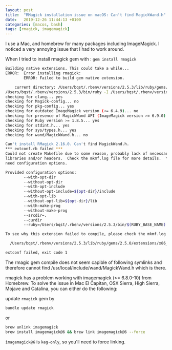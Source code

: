 ```yaml
---
layout: post
title:  "RMagick installation issue on macOS: Can't find MagickWand.h"
date:   2019-12-26 11:44:13 +0100
categories: [macos, bash]
tags: [rmagick, imagemagick]
---
```


I use a Mac, and homebrew for many packages including ImageMagick. I noticed a very annoying issue that I had to work around.

When I tried to install rmagick gem with :
`gem install rmagick`

```bash
Building native extensions. This could take a while...
ERROR:  Error installing rmagick:
        ERROR: Failed to build gem native extension.

    current directory: /Users/bqst/.rbenv/versions/2.5.3/lib/ruby/gems/2.5.0/gems/rmagick-2.16.0/ext/RMagick
/Users/bqst/.rbenv/versions/2.5.3/bin/ruby -I /Users/bqst/.rbenv/versions/2.5.3/lib/ruby/site_ruby/2.5.0 -r ./siteconf20191226-75151-8hx0yf.rb extconf.rb
checking for clang... yes
checking for Magick-config... no
checking for pkg-config... yes
checking for outdated ImageMagick version (<= 6.4.9)... no
checking for presence of MagickWand API (ImageMagick version >= 6.9.0)... no
checking for Ruby version >= 1.8.5... yes
checking for stdint.h... yes
checking for sys/types.h... yes
checking for wand/MagickWand.h... no

Can't install RMagick 2.16.0. Can't find MagickWand.h.
*** extconf.rb failed ***
Could not create Makefile due to some reason, probably lack of necessary
libraries and/or headers.  Check the mkmf.log file for more details.  You may
need configuration options.

Provided configuration options:
        --with-opt-dir
        --without-opt-dir
        --with-opt-include
        --without-opt-include=${opt-dir}/include
        --with-opt-lib
        --without-opt-lib=${opt-dir}/lib
        --with-make-prog
        --without-make-prog
        --srcdir=.
        --curdir
        --ruby=/Users/bqst/.rbenv/versions/2.5.3/bin/$(RUBY_BASE_NAME)

To see why this extension failed to compile, please check the mkmf.log which can be found here:

  /Users/bqst/.rbenv/versions/2.5.3/lib/ruby/gems/2.5.0/extensions/x86_64-darwin-18/2.5.0-static/rmagick-2.16.0/mkmf.log

extconf failed, exit code 1
```

The rmagic gem compile does not seem capible of following symlinks and therefore cannot find /usr/local/include/wand/MagickWand.h which is there.

rmagick has a problem working with imagemagick (>= 6.8.0-10) from Homebrew.
To solve the issue in Mac El Capitan, OSX Sierra, High Sierra, Mojave and Catalina,
you can either do the following:

update `rmagick` gem by

```bash
bundle update rmagick
```

or

```bash
brew unlink imagemagick
brew install imagemagick@6 && brew link imagemagick@6 --force
```

`imagemagick@6` is `keg-only`, so you'll need to force linking.
